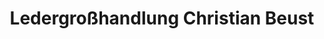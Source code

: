 ---
title: "Ledergroßhandlung Christian Beust"
url: /wolfsburg/ledergrosshandlung-christian-beust/
shop: Großhandel
---